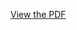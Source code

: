 [View the PDF](https://github.com/SrikanthBonkuri/AI-project1-AdverserialSearch/blob/master/Project%202%20-%20Multi-Agent%20Search%20-2.pdf)
